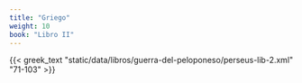 ```yaml
---
title: "Griego"
weight: 10
book: "Libro II"
---
```


{{< greek_text "static/data/libros/guerra-del-peloponeso/perseus-lib-2.xml" "71-103" >}}
